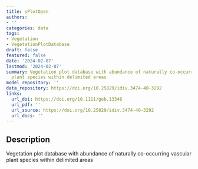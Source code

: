 ```yaml
---
title: sPlotOpen
authors:
- ''
categories: data
tags:
- Vegetation
- VegetationPlotDatabase
draft: false
featured: false
date: '2024-02-07'
lastmod: '2024-02-07'
summary: Vegetation plot database with abundance of naturally co-occurring vascular
  plant species within delimited areas
model_repository: ''
data_repository: https://doi.org/10.25829/idiv.3474-40-3292
links:
  url_doi: https://doi.org/10.1111/geb.13346
  url_pdf: ''
  url_source: https://doi.org/10.25829/idiv.3474-40-3292
  url_docs: ''
---
```


## Description

Vegetation plot database with abundance of naturally co-occurring vascular plant species within delimited areas

